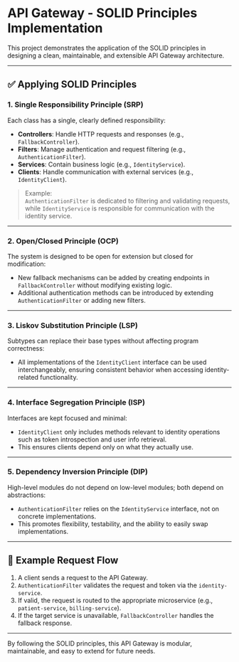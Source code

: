 # API Gateway - SOLID Principles Implementation

This project demonstrates the application of the SOLID principles in designing a clean, maintainable, and extensible API Gateway architecture.

---

## ✅ Applying SOLID Principles

### 1. Single Responsibility Principle (SRP)

Each class has a single, clearly defined responsibility:

- **Controllers**: Handle HTTP requests and responses (e.g., `FallbackController`).
- **Filters**: Manage authentication and request filtering (e.g., `AuthenticationFilter`).
- **Services**: Contain business logic (e.g., `IdentityService`).
- **Clients**: Handle communication with external services (e.g., `IdentityClient`).

> Example:  
> `AuthenticationFilter` is dedicated to filtering and validating requests, while `IdentityService` is responsible for communication with the identity service.

---

### 2. Open/Closed Principle (OCP)

The system is designed to be open for extension but closed for modification:

- New fallback mechanisms can be added by creating endpoints in `FallbackController` without modifying existing logic.
- Additional authentication methods can be introduced by extending `AuthenticationFilter` or adding new filters.

---

### 3. Liskov Substitution Principle (LSP)

Subtypes can replace their base types without affecting program correctness:

- All implementations of the `IdentityClient` interface can be used interchangeably, ensuring consistent behavior when accessing identity-related functionality.

---

### 4. Interface Segregation Principle (ISP)

Interfaces are kept focused and minimal:

- `IdentityClient` only includes methods relevant to identity operations such as token introspection and user info retrieval.
- This ensures clients depend only on what they actually use.

---

### 5. Dependency Inversion Principle (DIP)

High-level modules do not depend on low-level modules; both depend on abstractions:

- `AuthenticationFilter` relies on the `IdentityService` interface, not on concrete implementations.
- This promotes flexibility, testability, and the ability to easily swap implementations.

---

## 🔁 Example Request Flow

1. A client sends a request to the API Gateway.
2. `AuthenticationFilter` validates the request and token via the `identity-service`.
3. If valid, the request is routed to the appropriate microservice (e.g., `patient-service`, `billing-service`).
4. If the target service is unavailable, `FallbackController` handles the fallback response.

---

By following the SOLID principles, this API Gateway is modular, maintainable, and easy to extend for future needs.
